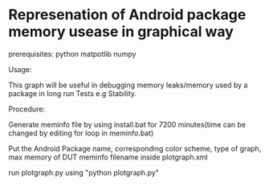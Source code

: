 # Represenation of Android package memory usease in graphical way 

prerequisites:
  python
  matpotlib
  numpy
 
 
 Usage:
 
 This graph will be useful in debugging memory leaks/memory used by a package in long run Tests e.g Stability. 
 

Procedure:

Generate meminfo file by using install.bat for 7200 minutes(time can be changed by editing for loop in meminfo.bat)

Put the Android Package name, corresponding color scheme, type of graph, max memory of DUT meminfo filename inside plotgraph.xml

run plotgraph.py using "python plotgraph.py"
  
